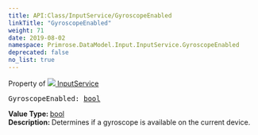 ```yaml
---
title: API:Class/InputService/GyroscopeEnabled
linkTitle: "GyroscopeEnabled"
weight: 71
date: 2019-08-02
namespace: Primrose.DataModel.Input.InputService.GyroscopeEnabled
deprecated: false
no_list: true
---
```

Property of <a href="/docs/api-reference/Class/InputService"><img src="/icons/silk/controller.png"/>&nbsp;InputService</a>
<pre class="method-declaration">
GyroscopeEnabled: <a class="type" href="/docs/api-reference/System/Primitives#boolean">bool</a></pre>
<b>Value Type: </b>
<a class="type" href="/docs/api-reference/System/Primitives#boolean">bool</a>
<br/>
<b>Description: </b>
Determines if a gyroscope is available on the current device.

